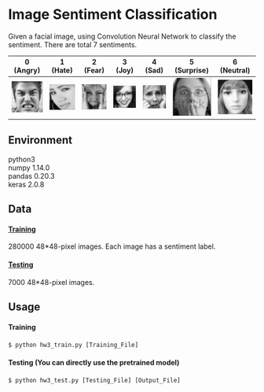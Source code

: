 # Image Sentiment Classification
Given a facial image, using Convolution Neural Network to classify the sentiment. There are total 7 sentiments.

| 0 (Angry) | 1 (Hate) | 2 (Fear) | 3 (Joy) | 4 (Sad) | 5 (Surprise) | 6 (Neutral) |
|---|---|---|---|---|---|---|
| ![image](https://github.com/chenghsuanw/ML2017FALL/blob/master/hw3/asset/0.jpg) | ![image](https://github.com/chenghsuanw/ML2017FALL/blob/master/hw3/asset/1.jpg) | ![image](https://github.com/chenghsuanw/ML2017FALL/blob/master/hw3/asset/2.jpg) | ![image](https://github.com/chenghsuanw/ML2017FALL/blob/master/hw3/asset/3.jpg) | ![image](https://github.com/chenghsuanw/ML2017FALL/blob/master/hw3/asset/4.jpg) | ![image](https://github.com/chenghsuanw/ML2017FALL/blob/master/hw3/asset/5.jpg) | ![image](https://github.com/chenghsuanw/ML2017FALL/blob/master/hw3/asset/6.jpg) |

## Environment
python3 <br>
numpy 1.14.0 <br>
pandas 0.20.3 <br>
keras 2.0.8

## Data
#### [Training](https://drive.google.com/open?id=1-pvd9QmMb4B5faaDgDtFRIBVn3ezUP9n)
280000 48*48-pixel images. Each image has a sentiment label.
#### [Testing](https://drive.google.com/open?id=1346FDFvOWFG68izBiwFIAGIvlZgOiGYh)
7000 48*48-pixel images.

## Usage
#### Training
```$ python hw3_train.py [Training_File]```

#### Testing (You can directly use the pretrained model)
```$ python hw3_test.py [Testing_File] [Output_File]```
